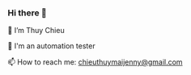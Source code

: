 ### Hi there 👋
🔭 I’m Thuy Chieu

🌱 I'm an automation tester

📫 How to reach me: chieuthuymaijenny@gmail.com

<!--
**ThuyChieu/ThuyChieu** is a ✨ _special_ ✨ repository because its `README.md` (this file) appears on your GitHub profile.

Here are some ideas to get you started:

- 🔭 I’m Thuy Chieu
- 🌱 I’m currently learning ...
- 👯 I’m looking to collaborate on ...
- 🤔 I’m looking for help with ...
- 💬 Ask me about ...
- 📫 How to reach me: ...
- 😄 Pronouns: ...
- ⚡ Fun fact: ...
-->

